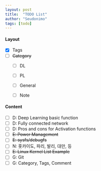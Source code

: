 ```yaml
---
layout: post
title:  "TODO List"
author: "Seudonimo"
tags: [todo]
---
```




#### Layout
  - [x] Tags
  - [ ] ~~Category~~
    - [ ] DL
    - [ ] PL
    - [ ] General
    - [ ] Note



#### Content

- [ ] D: Deep Learning basic function
- [ ] D: Fully connected network
- [ ] D: Pros and cons for Activation functions
- [ ] ~~E: Power Management~~
- [ ] ~~E: sysfs/debugfs~~
- [ ] N: 홋카이도, 파리, 발리, 대만, 등
- [ ] ~~E: Linux Kernel List Example~~
- [ ] G: Git
- [ ] G: Category, Tags, Comment
